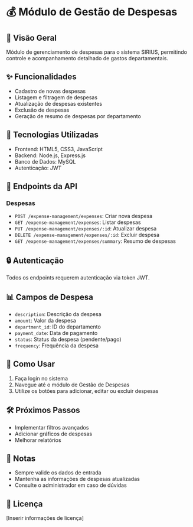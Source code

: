 # 💰 Módulo de Gestão de Despesas

## 🌟 Visão Geral
Módulo de gerenciamento de despesas para o sistema SIRIUS, permitindo controle e acompanhamento detalhado de gastos departamentais.

## ✨ Funcionalidades
- Cadastro de novas despesas
- Listagem e filtragem de despesas
- Atualização de despesas existentes
- Exclusão de despesas
- Geração de resumo de despesas por departamento

## 🔧 Tecnologias Utilizadas
- Frontend: HTML5, CSS3, JavaScript
- Backend: Node.js, Express.js
- Banco de Dados: MySQL
- Autenticação: JWT

## 📡 Endpoints da API

### Despesas
- `POST /expense-management/expenses`: Criar nova despesa
- `GET /expense-management/expenses`: Listar despesas
- `PUT /expense-management/expenses/:id`: Atualizar despesa
- `DELETE /expense-management/expenses/:id`: Excluir despesa
- `GET /expense-management/expenses/summary`: Resumo de despesas

## 🔒 Autenticação
Todos os endpoints requerem autenticação via token JWT.

## 📊 Campos de Despesa
- `description`: Descrição da despesa
- `amount`: Valor da despesa
- `department_id`: ID do departamento
- `payment_date`: Data de pagamento
- `status`: Status da despesa (pendente/pago)
- `frequency`: Frequência da despesa

## 🚀 Como Usar
1. Faça login no sistema
2. Navegue até o módulo de Gestão de Despesas
3. Utilize os botões para adicionar, editar ou excluir despesas

## 🛠 Próximos Passos
- Implementar filtros avançados
- Adicionar gráficos de despesas
- Melhorar relatórios

## 📝 Notas
- Sempre valide os dados de entrada
- Mantenha as informações de despesas atualizadas
- Consulte o administrador em caso de dúvidas

## 📄 Licença
[Inserir informações de licença]
